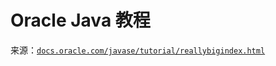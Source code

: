 # Oracle Java 教程

来源：[`docs.oracle.com/javase/tutorial/reallybigindex.html`](https://docs.oracle.com/javase/tutorial/reallybigindex.html)
